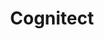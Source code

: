 ---
blog: http://blog.cognitect.com/
git: https://github.com/cognitect
linkedin: https://linkedin.com/company/relevance
logohandle: cognitect
sort: cognitect
title: Cognitect
twitter: https://x.com/cognitect
website: https://cognitect.com/
---